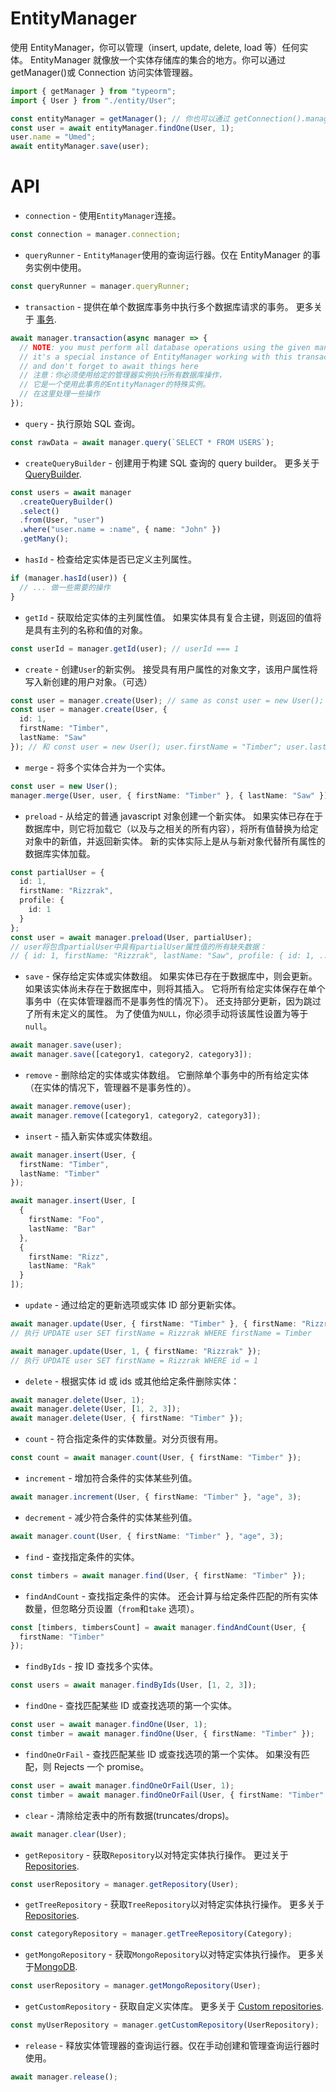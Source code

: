 # EntityManager

使用 EntityManager，你可以管理（insert, update, delete, load 等）任何实体。 EntityManager 就像放一个实体存储库的集合的地方。你可以通过 getManager()或 Connection 访问实体管理器。

```ts
import { getManager } from "typeorm";
import { User } from "./entity/User";

const entityManager = getManager(); // 你也可以通过 getConnection().manager 获取
const user = await entityManager.findOne(User, 1);
user.name = "Umed";
await entityManager.save(user);
```

# API

- `connection` - 使用`EntityManager`连接。

```typescript
const connection = manager.connection;
```

- `queryRunner` - `EntityManager`使用的查询运行器。仅在 EntityManager 的事务实例中使用。

```typescript
const queryRunner = manager.queryRunner;
```

- `transaction` - 提供在单个数据库事务中执行多个数据库请求的事务。 更多关于 [事务](https://typeorm.io/#/transactions/).

```typescript
await manager.transaction(async manager => {
  // NOTE: you must perform all database operations using the given manager instance
  // it's a special instance of EntityManager working with this transaction
  // and don't forget to await things here
  // 注意：你必须使用给定的管理器实例执行所有数据库操作，
  // 它是一个使用此事务的EntityManager的特殊实例。
  // 在这里处理一些操作
});
```

- `query` - 执行原始 SQL 查询。

```typescript
const rawData = await manager.query(`SELECT * FROM USERS`);
```

- `createQueryBuilder` - 创建用于构建 SQL 查询的 query builder。 更多关于 [QueryBuilder](https://typeorm.io/#/select-query-builder/).

```typescript
const users = await manager
  .createQueryBuilder()
  .select()
  .from(User, "user")
  .where("user.name = :name", { name: "John" })
  .getMany();
```

- `hasId` - 检查给定实体是否已定义主列属性。

```typescript
if (manager.hasId(user)) {
  // ... 做一些需要的操作
}
```

- `getId` - 获取给定实体的主列属性值。 如果实体具有复合主键，则返回的值将是具有主列的名称和值的对象。

```typescript
const userId = manager.getId(user); // userId === 1
```

- `create` - 创建`User`的新实例。 接受具有用户属性的对象文字，该用户属性将写入新创建的用户对象。（可选）

```typescript
const user = manager.create(User); // same as const user = new User();
const user = manager.create(User, {
  id: 1,
  firstName: "Timber",
  lastName: "Saw"
}); // 和 const user = new User(); user.firstName = "Timber"; user.lastName = "Saw"; 一样
```

- `merge` - 将多个实体合并为一个实体。

```typescript
const user = new User();
manager.merge(User, user, { firstName: "Timber" }, { lastName: "Saw" }); // 和user.firstName = "Timber"; user.lastName = "Saw";一样
```

- `preload` - 从给定的普通 javascript 对象创建一个新实体。 如果实体已存在于数据库中，则它将加载它（以及与之相关的所有内容），将所有值替换为给定对象中的新值，并返回新实体。 新的实体实际上是从与新对象代替所有属性的数据库实体加载。

```typescript
const partialUser = {
  id: 1,
  firstName: "Rizzrak",
  profile: {
    id: 1
  }
};
const user = await manager.preload(User, partialUser);
// user将包含partialUser中具有partialUser属性值的所有缺失数据：
// { id: 1, firstName: "Rizzrak", lastName: "Saw", profile: { id: 1, ... } }
```

- `save` - 保存给定实体或实体数组。 如果实体已存在于数据库中，则会更新。 如果该实体尚未存在于数据库中，则将其插入。 它将所有给定实体保存在单个事务中（在实体管理器而不是事务性的情况下）。 还支持部分更新，因为跳过了所有未定义的属性。 为了使值为`NULL`，你必须手动将该属性设置为等于`null`。

```typescript
await manager.save(user);
await manager.save([category1, category2, category3]);
```

- `remove` - 删除给定的实体或实体数组。 它删除单个事务中的所有给定实体（在实体的情况下，管理器不是事务性的）。

```typescript
await manager.remove(user);
await manager.remove([category1, category2, category3]);
```

- `insert` - 插入新实体或实体数组。

```typescript
await manager.insert(User, {
  firstName: "Timber",
  lastName: "Timber"
});

await manager.insert(User, [
  {
    firstName: "Foo",
    lastName: "Bar"
  },
  {
    firstName: "Rizz",
    lastName: "Rak"
  }
]);
```

- `update` - 通过给定的更新选项或实体 ID 部分更新实体。

```typescript
await manager.update(User, { firstName: "Timber" }, { firstName: "Rizzrak" });
// 执行 UPDATE user SET firstName = Rizzrak WHERE firstName = Timber

await manager.update(User, 1, { firstName: "Rizzrak" });
// 执行 UPDATE user SET firstName = Rizzrak WHERE id = 1
```

- `delete` - 根据实体 id 或 ids 或其他给定条件删除实体：

```typescript
await manager.delete(User, 1);
await manager.delete(User, [1, 2, 3]);
await manager.delete(User, { firstName: "Timber" });
```

- `count` - 符合指定条件的实体数量。对分页很有用。

```typescript
const count = await manager.count(User, { firstName: "Timber" });
```

- `increment` - 增加符合条件的实体某些列值。

```typescript
await manager.increment(User, { firstName: "Timber" }, "age", 3);
```

- `decrement` - 减少符合条件的实体某些列值。

```typescript
await manager.count(User, { firstName: "Timber" }, "age", 3);
```

- `find` - 查找指定条件的实体。

```typescript
const timbers = await manager.find(User, { firstName: "Timber" });
```

- `findAndCount` - 查找指定条件的实体。 还会计算与给定条件匹配的所有实体数量，但忽略分页设置（`from`和`take` 选项）。

```typescript
const [timbers, timbersCount] = await manager.findAndCount(User, {
  firstName: "Timber"
});
```

- `findByIds` - 按 ID 查找多个实体。

```typescript
const users = await manager.findByIds(User, [1, 2, 3]);
```

- `findOne` - 查找匹配某些 ID 或查找选项的第一个实体。

```typescript
const user = await manager.findOne(User, 1);
const timber = await manager.findOne(User, { firstName: "Timber" });
```

- `findOneOrFail` - 查找匹配某些 ID 或查找选项的第一个实体。 如果没有匹配，则 Rejects 一个 promise。

```typescript
const user = await manager.findOneOrFail(User, 1);
const timber = await manager.findOneOrFail(User, { firstName: "Timber" });
```

- `clear` - 清除给定表中的所有数据(truncates/drops)。

```typescript
await manager.clear(User);
```

- `getRepository` - 获取`Repository`以对特定实体执行操作。 更过关于 [Repositories](https://typeorm.io/#/working-with-entity-manager/).

```typescript
const userRepository = manager.getRepository(User);
```

- `getTreeRepository` - 获取`TreeRepository`以对特定实体执行操作。 更多关于[Repositories](https://typeorm.io/#/working-with-entity-manager/).

```typescript
const categoryRepository = manager.getTreeRepository(Category);
```

- `getMongoRepository` - 获取`MongoRepository`以对特定实体执行操作。 更多关于[MongoDB](https://typeorm.io/#/mongodb/).

```typescript
const userRepository = manager.getMongoRepository(User);
```

- `getCustomRepository` - 获取自定义实体库。 更多关于 [Custom repositories](https://typeorm.io/#/working-with-entity-manager/).

```typescript
const myUserRepository = manager.getCustomRepository(UserRepository);
```

- `release` - 释放实体管理器的查询运行器。仅在手动创建和管理查询运行器时使用。

```typescript
await manager.release();
```
